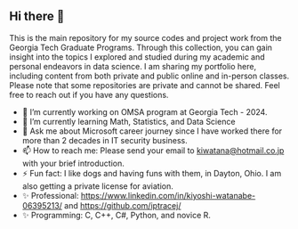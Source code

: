 ## Hi there 👋

This is the main repository for my source codes and project work from the Georgia Tech Graduate Programs. Through this collection, you can gain insight into the topics I explored and studied during my academic and personal endeavors in data science. I am sharing my portfolio here, including content from both private and public online and in-person classes. Please note that some repositories are private and cannot be shared. Feel free to reach out if you have any questions. 

<!--
**iptracej-education/iptracej-education** is a ✨ _special_ ✨ repository because its `README.md` (this file) appears on your GitHub profile.

Here are some ideas to get you started:
-->

- 🔭 I’m currently working on OMSA program at Georgia Tech - 2024. 
- 🌱 I’m currently learning Math, Statistics, and Data Science 
- 💬 Ask me about Microsoft career journey since I have worked there for more than 2 decades in IT security business. 
- 📫 How to reach me: Please send your email to kiwatana@hotmail.co.jp with your brief introduction. 
- ⚡ Fun fact: I like dogs and having funs with them, in Dayton, Ohio. I am also getting a private license for aviation.
- ✨ Professional: https://www.linkedin.com/in/kiyoshi-watanabe-06395213/ and https://github.com/iptracej/
- ✨ Programming: C, C++, C#, Python, and novice R. 

